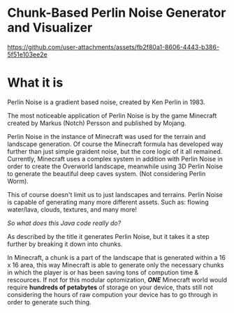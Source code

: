 # Chunk-Based Perlin Noise Generator and Visualizer

https://github.com/user-attachments/assets/fb2f80a1-8606-4443-b386-5f51e103ee2e


# What it is
Perlin Noise is a gradient based noise, created by Ken Perlin in 1983.

The most noticeable application of Perlin Noise is by the game Minecraft created by Markus (Notch) Persson and published by Mojang.

Perlin Noise in the instance of Minecraft was used for the terrain and landscape generation. Of course the Minecraft formula has developed way further than just simple graident noise, but the core logic of it all remained.
Currently, Minecraft uses a complex system in addition with Perlin Noise in order to create the Overworld landscape, meanwhile using 3D Perlin Noise to generate the beautiful deep caves system. (Not considering Perlin Worm).

This of course doesn't limit us to just landscapes and terrains. Perlin Noise is capable of generating many more different assets. Such as: flowing water/lava, clouds, textures, and many more!

*So what does this Java code really do?*

As described by the title it generates Perlin Noise, but it takes it a step further by breaking it down into chunks.

In Minecraft, a chunk is a part of the landscape that is generated within a 16 x 16 area, this way Minecraft is able to generate only the necessary chunks in which the player is or has been saving tons of compution time & rescources. If not for this modular optomization, ***ONE*** Minecraft world would require **hundreds of petabytes** of storage on your device, thats still not considering the hours of raw compution your device has to go through in order to generate such thing. 

